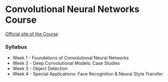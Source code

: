 # Convolutional Neural Networks Course



[Official site of the Course](https://www.coursera.org/learn/convolutional-neural-networks/home/welcome)


### Syllabus

- Week 1 - Foundations of Convolutional Neural Networks
- Week 2 - Deep Convolutional Models: Case Studies
- Week 3 - Object Detection
- Week 4 - Special Applications: Face Recognition & Neural Style Transfer

